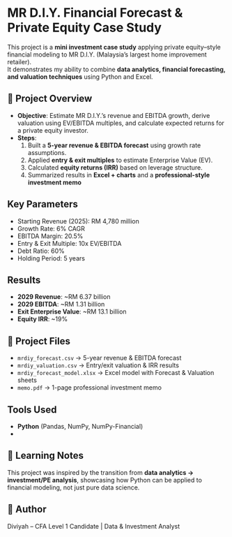 
# MR D.I.Y. Financial Forecast & Private Equity Case Study

This project is a **mini investment case study** applying private equity–style financial modeling to MR D.I.Y. (Malaysia’s largest home improvement retailer).  
It demonstrates my ability to combine **data analytics, financial forecasting, and valuation techniques** using Python and Excel.  

## 🔹 Project Overview
- **Objective**: Estimate MR D.I.Y.’s revenue and EBITDA growth, derive valuation using EV/EBITDA multiples, and calculate expected returns for a private equity investor.  
- **Steps**:
  1. Built a **5-year revenue & EBITDA forecast** using growth rate assumptions.  
  2. Applied **entry & exit multiples** to estimate Enterprise Value (EV).  
  3. Calculated **equity returns (IRR)** based on leverage structure.  
  4. Summarized results in **Excel + charts** and a **professional-style investment memo**

## Key Parameters
- Starting Revenue (2025): RM 4,780 million  
- Growth Rate: 6% CAGR  
- EBITDA Margin: 20.5%  
- Entry & Exit Multiple: 10x EV/EBITDA  
- Debt Ratio: 60%  
- Holding Period: 5 years  

## Results
- **2029 Revenue**: ~RM 6.37 billion  
- **2029 EBITDA**: ~RM 1.31 billion  
- **Exit Enterprise Value**: ~RM 13.1 billion  
- **Equity IRR**: ~19%  

## 📂 Project Files
- `mrdiy_forecast.csv` → 5-year revenue & EBITDA forecast  
- `mrdiy_valuation.csv` → Entry/exit valuation & IRR results  
- `mrdiy_forecast_model.xlsx` → Excel model with Forecast & Valuation sheets  
- `memo.pdf` → 1-page professional investment memo  

##  Tools Used
- **Python** (Pandas, NumPy, NumPy-Financial)
- 
## 📌 Learning Notes
This project was inspired by the transition from **data analytics → investment/PE analysis**, showcasing how Python can be applied to financial modeling, not just pure data science.  

## 👤 Author
Diviyah – CFA Level 1 Candidate | Data & Investment Analyst  
